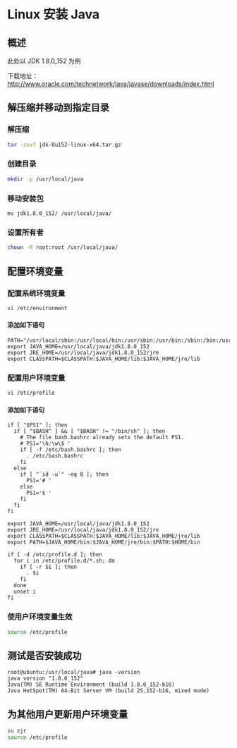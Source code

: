 #  Linux 安装 Java

## 概述
此处以 JDK 1.8.0_152 为例

下载地址：
<http://www.oracle.com/technetwork/java/javase/downloads/index.html>

## 解压缩并移动到指定目录

### 解压缩
```sh
tar -zxvf jdk-8u152-linux-x64.tar.gz
```

### 创建目录
```sh
mkdir -p /usr/local/java
```
### 移动安装包
```
mv jdk1.8.0_152/ /usr/local/java/
```
### 设置所有者
```sh
chown -R root:root /usr/local/java/
```

## 配置环境变量

### 配置系统环境变量

```sh
vi /etc/environment
```

#### 添加如下语句

```
PATH="/usr/local/sbin:/usr/local/bin:/usr/sbin:/usr/bin:/sbin:/bin:/usr/games:/usr/local/games"
export JAVA_HOME=/usr/local/java/jdk1.8.0_152
export JRE_HOME=/usr/local/java/jdk1.8.0_152/jre
export CLASSPATH=$CLASSPATH:$JAVA_HOME/lib:$JAVA_HOME/jre/lib
```

### 配置用户环境变量
```sh
vi /etc/profile
```

#### 添加如下语句
```{17,18,19,20}
if [ "$PS1" ]; then
  if [ "$BASH" ] && [ "$BASH" != "/bin/sh" ]; then
    # The file bash.bashrc already sets the default PS1.
    # PS1='\h:\w\$ '
    if [ -f /etc/bash.bashrc ]; then
      . /etc/bash.bashrc
    fi
  else
    if [ "`id -u`" -eq 0 ]; then
      PS1='# '
    else
      PS1='$ '
    fi
  fi
fi

export JAVA_HOME=/usr/local/java/jdk1.8.0_152
export JRE_HOME=/usr/local/java/jdk1.8.0_152/jre
export CLASSPATH=$CLASSPATH:$JAVA_HOME/lib:$JAVA_HOME/jre/lib
export PATH=$JAVA_HOME/bin:$JAVA_HOME/jre/bin:$PATH:$HOME/bin

if [ -d /etc/profile.d ]; then
  for i in /etc/profile.d/*.sh; do
    if [ -r $i ]; then
      . $i
    fi
  done
  unset i
fi
```

### 使用户环境变量生效

```sh
source /etc/profile
```

## 测试是否安装成功

```
root@ubuntu:/usr/local/java# java -version
java version "1.8.0_152"
Java(TM) SE Runtime Environment (build 1.8.0_152-b16)
Java HotSpot(TM) 64-Bit Server VM (build 25.152-b16, mixed mode)
```

## 为其他用户更新用户环境变量

```sh
su zjr
source /etc/profile
```
